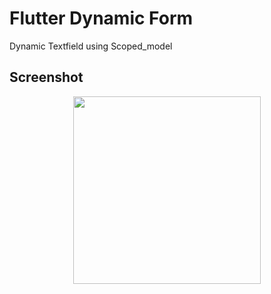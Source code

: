 # Flutter Dynamic Form

Dynamic Textfield using Scoped_model

## Screenshot

 <p align="center">
  <img src="https://github.com/brinesoftwares/flutter-dynamic-form/blob/master/Screenshot.jpg?raw=true" width="300" >
</p>
